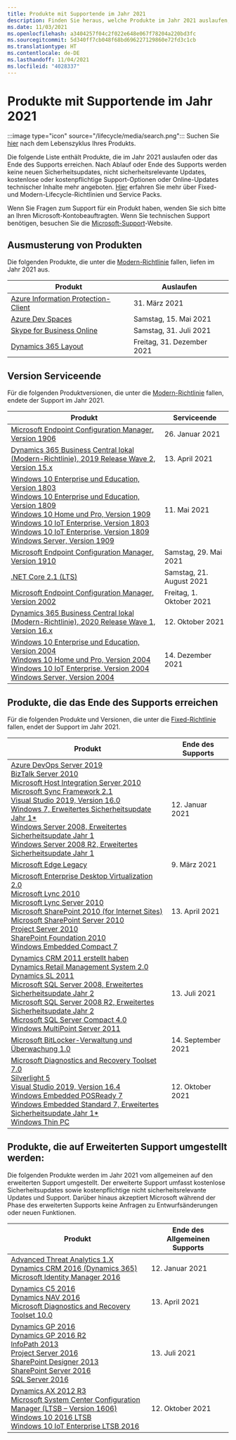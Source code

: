 ```yaml
---
title: Produkte mit Supportende im Jahr 2021
description: Finden Sie heraus, welche Produkte im Jahr 2021 auslaufen, das Ende des Supports erreichen oder vom allgemeinen Support auf den erweiterten Support umgestellt werden.
ms.date: 11/03/2021
ms.openlocfilehash: a3404257f04c2f022e648e067f78204a220bd3fc
ms.sourcegitcommit: 5d340ff7cb048f68bd696227129860e72fd3c1cb
ms.translationtype: HT
ms.contentlocale: de-DE
ms.lasthandoff: 11/04/2021
ms.locfileid: "4028337"
---
```

# <a name="products-ending-support-in-2021"></a>Produkte mit Supportende im Jahr 2021

:::image type="icon" source="/lifecycle/media/search.png":::
Suchen Sie [hier](/lifecycle/products/) nach dem Lebenszyklus Ihres Produkts.

Die folgende Liste enthält Produkte, die im Jahr 2021 auslaufen oder das Ende des Supports erreichen. Nach Ablauf oder Ende des Supports werden keine neuen Sicherheitsupdates, nicht sicherheitsrelevante Updates, kostenlose oder kostenpflichtige Support-Optionen oder Online-Updates technischer Inhalte mehr angeboten. [Hier](/lifecycle/overview/product-end-of-support-overview) erfahren Sie mehr über Fixed- und Modern-Lifecycle-Richtlinien und Service Packs.

Wenn Sie Fragen zum Support für ein Produkt haben, wenden Sie sich bitte an Ihren Microsoft-Kontobeauftragten. Wenn Sie technischen Support benötigen, besuchen Sie die [Microsoft-Support](https://support.microsoft.com/contactus/?ws=support)-Website.

## <a name="product-retirements"></a>Ausmusterung von Produkten

Die folgenden Produkte, die unter die [Modern-Richtlinie](/lifecycle/policies/modern) fallen, liefen im Jahr 2021 aus.

| Produkt | Auslaufen |
| --- | --- |
| [Azure Information Protection-Client](/lifecycle/products/azure-information-protection-client?branch=live)<br> | 31. März 2021 |
| [Azure Dev Spaces](/lifecycle/products/azure-dev-spaces?branch=live)<br> | Samstag, 15. Mai 2021 |
| [Skype for Business Online](/lifecycle/products/skype-for-business-online?branch=live)<br> | Samstag, 31. Juli 2021 |
| [Dynamics 365 Layout](/lifecycle/products/dynamics-365-layout?branch=live)<br> | Freitag, 31. Dezember 2021 |


## <a name="release-end-of-servicing"></a>Version Serviceende

Für die folgenden Produktversionen, die unter die [Modern-Richtlinie](/lifecycle/policies/modern) fallen, endete der Support im Jahr 2021.

| Produkt | Serviceende |
| --- | --- |
| [Microsoft Endpoint Configuration Manager, Version 1906](/lifecycle/products/microsoft-endpoint-configuration-manager?branch=live)<br> | 26. Januar 2021 |
| [Dynamics 365 Business Central lokal (Modern-Richtlinie), 2019 Release Wave 2, Version 15.x](/lifecycle/products/dynamics-365-business-central-onpremises-modern-policy?branch=live)<br> | 13. April 2021 |
| [Windows 10 Enterprise und Education, Version 1803](/lifecycle/products/windows-10-enterprise-and-education?branch=live)<br>[Windows 10 Enterprise und Education, Version 1809](/lifecycle/products/windows-10-enterprise-and-education?branch=live)<br>[Windows 10 Home und Pro, Version 1909](/lifecycle/products/windows-10-home-and-pro?branch=live)<br>[Windows 10 IoT Enterprise, Version 1803](/lifecycle/products/windows-10-iot-enterprise?branch=live)<br>[Windows 10 IoT Enterprise, Version 1809](/lifecycle/products/windows-10-iot-enterprise?branch=live)<br>[Windows Server, Version 1909](/lifecycle/products/windows-server?branch=live)<br> | 11. Mai 2021 |
| [Microsoft Endpoint Configuration Manager, Version 1910](/lifecycle/products/microsoft-endpoint-configuration-manager?branch=live)<br> | Samstag, 29. Mai 2021 |
| [.NET Core 2.1 (LTS)](/lifecycle/products/microsoft-net-and-net-core?branch=live)<br> | Samstag, 21. August 2021 |
| [Microsoft Endpoint Configuration Manager, Version 2002](/lifecycle/products/microsoft-endpoint-configuration-manager?branch=live)<br> | Freitag, 1. Oktober 2021 |
| [Dynamics 365 Business Central lokal (Modern-Richtlinie), 2020 Release Wave 1, Version 16.x](/lifecycle/products/dynamics-365-business-central-onpremises-modern-policy?branch=live)<br> | 12. Oktober 2021 |
| [Windows 10 Enterprise und Education, Version 2004](/lifecycle/products/windows-10-enterprise-and-education?branch=live)<br>[Windows 10 Home und Pro, Version 2004](/lifecycle/products/windows-10-home-and-pro?branch=live)<br>[Windows 10 IoT Enterprise, Version 2004](/lifecycle/products/windows-10-iot-enterprise?branch=live)<br>[Windows Server, Version 2004](/lifecycle/products/windows-server?branch=live)<br> | 14. Dezember 2021 |


## <a name="products-reaching-end-of-support"></a>Produkte, die das Ende des Supports erreichen

Für die folgenden Produkte und Versionen, die unter die [Fixed-Richtlinie](/lifecycle/policies/fixed) fallen, endet der Support im Jahr 2021.

| Produkt | Ende des Supports |
| --- | --- |
| [Azure DevOps Server 2019](/lifecycle/products/azure-devops-server-2019?branch=live)<br>[BizTalk Server 2010](/lifecycle/products/biztalk-server-2010?branch=live)<br>[Microsoft Host Integration Server 2010](/lifecycle/products/microsoft-host-integration-server-2010?branch=live)<br>[Microsoft Sync Framework 2.1](/lifecycle/products/microsoft-sync-framework-21?branch=live)<br>[Visual Studio 2019, Version 16.0](/lifecycle/products/visual-studio-2019?branch=live)<br>[Windows 7, Erweitertes Sicherheitsupdate Jahr 1*](/lifecycle/products/windows-7?branch=live)<br>[Windows Server 2008, Erweitertes Sicherheitsupdate Jahr 1](/lifecycle/products/windows-server-2008?branch=live)<br>[Windows Server 2008 R2, Erweitertes Sicherheitsupdate Jahr 1](/lifecycle/products/windows-server-2008-r2?branch=live)<br> | 12. Januar 2021 |
| [Microsoft Edge Legacy](/lifecycle/products/microsoft-edge-legacy?branch=live)<br> | 9. März 2021 |
| [Microsoft Enterprise Desktop Virtualization 2.0](/lifecycle/products/microsoft-enterprise-desktop-virtualization-20?branch=live)<br>[Microsoft Lync 2010](/lifecycle/products/microsoft-lync-2010?branch=live)<br>[Microsoft Lync Server 2010](/lifecycle/products/microsoft-lync-server-2010?branch=live)<br>[Microsoft SharePoint 2010 (for Internet Sites)](/lifecycle/products/microsoft-sharepoint-2010?branch=live)<br>[Microsoft SharePoint Server 2010](/lifecycle/products/microsoft-sharepoint-server-2010?branch=live)<br>[Project Server 2010](/lifecycle/products/project-server-2010?branch=live)<br>[SharePoint Foundation 2010](/lifecycle/products/sharepoint-foundation-2010?branch=live)<br>[Windows Embedded Compact 7](/lifecycle/products/windows-embedded-compact-7?branch=live)<br> | 13. April 2021 |
| [Dynamics CRM 2011 erstellt haben](/lifecycle/products/dynamics-crm-2011?branch=live)<br>[Dynamics Retail Management System 2.0](/lifecycle/products/dynamics-retail-management-system-20?branch=live)<br>[Dynamics SL 2011](/lifecycle/products/dynamics-sl-2011?branch=live)<br>[Microsoft SQL Server 2008, Erweitertes Sicherheitsupdate Jahr 2](/lifecycle/products/microsoft-sql-server-2008?branch=live)<br>[Microsoft SQL Server 2008 R2, Erweitertes Sicherheitsupdate Jahr 2](/lifecycle/products/microsoft-sql-server-2008-r2?branch=live)<br>[Microsoft SQL Server Compact 4.0](/lifecycle/products/microsoft-sql-server-compact-40?branch=live)<br>[Windows MultiPoint Server 2011](/lifecycle/products/windows-multipoint-server-2011?branch=live)<br> | 13. Juli 2021 |
| [Microsoft BitLocker-Verwaltung und Überwachung 1.0](/lifecycle/products/microsoft-bitlocker-administration-and-monitoring-10?branch=live)<br> | 14. September 2021 |
| [Microsoft Diagnostics and Recovery Toolset 7.0](/lifecycle/products/microsoft-diagnostics-and-recovery-toolset-70?branch=live)<br>[Silverlight 5](/lifecycle/products/silverlight-5?branch=live)<br>[Visual Studio 2019, Version 16.4](/lifecycle/products/visual-studio-2019?branch=live)<br>[Windows Embedded POSReady 7](/lifecycle/products/windows-embedded-posready-7?branch=live)<br>[Windows Embedded Standard 7, Erweitertes Sicherheitsupdate Jahr 1*](/lifecycle/products/windows-embedded-standard-7?branch=live)<br>[Windows Thin PC](/lifecycle/products/windows-thin-pc?branch=live)<br> | 12. Oktober 2021 |


## <a name="products-moving-to-extended-support"></a>Produkte, die auf Erweiterten Support umgestellt werden:

Die folgenden Produkte werden im Jahr 2021 vom allgemeinen auf den erweiterten Support umgestellt. Der erweiterte Support umfasst kostenlose Sicherheitsupdates sowie kostenpflichtige nicht sicherheitsrelevante Updates und Support. Darüber hinaus akzeptiert Microsoft während der Phase des erweiterten Supports keine Anfragen zu Entwurfsänderungen oder neuen Funktionen.

| Produkt | Ende des Allgemeinen Supports |
| --- | --- |
| [Advanced Threat Analytics 1.X](/lifecycle/products/advanced-threat-analytics-1x?branch=live)<br>[Dynamics CRM 2016 (Dynamics 365)](/lifecycle/products/dynamics-crm-2016-dynamics-365?branch=live)<br>[Microsoft Identity Manager 2016](/lifecycle/products/microsoft-identity-manager-2016?branch=live)<br> | 12. Januar 2021 |
| [Dynamics C5 2016](/lifecycle/products/dynamics-c5-2016?branch=live)<br>[Dynamics NAV 2016](/lifecycle/products/dynamics-nav-2016?branch=live)<br>[Microsoft Diagnostics and Recovery Toolset 10.0](/lifecycle/products/microsoft-diagnostics-and-recovery-toolset-100?branch=live)<br> | 13. April 2021 |
| [Dynamics GP 2016](/lifecycle/products/dynamics-gp-2016?branch=live)<br>[Dynamics GP 2016 R2](/lifecycle/products/dynamics-gp-2016-r2?branch=live)<br>[InfoPath 2013](/lifecycle/products/infopath-2013?branch=live)<br>[Project Server 2016](/lifecycle/products/project-server-2016?branch=live)<br>[SharePoint Designer 2013](/lifecycle/products/sharepoint-designer-2013?branch=live)<br>[SharePoint Server 2016](/lifecycle/products/sharepoint-server-2016?branch=live)<br>[SQL Server 2016](/lifecycle/products/sql-server-2016?branch=live)<br> | 13. Juli 2021 |
| [Dynamics AX 2012 R3](/lifecycle/products/dynamics-ax-2012-r3?branch=live)<br>[Microsoft System Center Configuration Manager (LTSB – Version 1606)](/lifecycle/products/microsoft-system-center-configuration-manager-ltsb-version-1606?branch=live)<br>[Windows 10 2016 LTSB](/lifecycle/products/windows-10-2016-ltsb?branch=live)<br>[Windows 10 IoT Enterprise LTSB 2016](/lifecycle/products/windows-10-iot-enterprise-ltsb-2016?branch=live)<br> | 12. Oktober 2021 |
